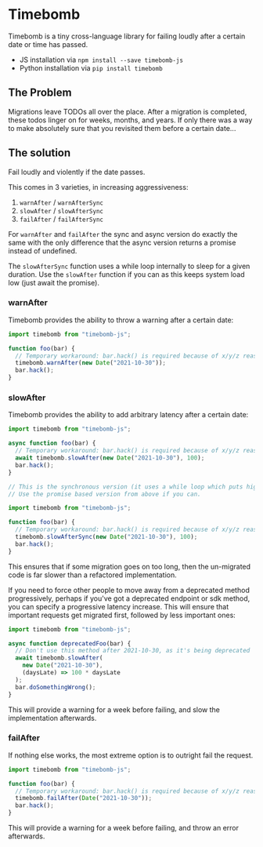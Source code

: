 # Timebomb

Timebomb is a tiny cross-language library for failing loudly after a certain date or time has passed.

- JS installation via `npm install --save timebomb-js`
- Python installation via `pip install timebomb`

## The Problem

Migrations leave TODOs all over the place. After a migration is completed, these todos linger on
for weeks, months, and years. If only there was a way to make absolutely sure that you revisited
them before a certain date...

## The solution

Fail loudly and violently if the date passes.

This comes in 3 varieties, in increasing aggressiveness:

1. `warnAfter` / `warnAfterSync`
2. `slowAfter` / `slowAfterSync`
3. `failAfter` / `failAfterSync`

For `warnAfter` and `failAfter` the sync and async version do exactly the same with the only
difference that the async version returns a promise instead of undefined.

The `slowAfterSync` function uses a while loop internally to sleep for a given duration.
Use the `slowAfter` function if you can as this keeps system load low (just await the promise).

### warnAfter

Timebomb provides the ability to throw a warning after a certain date:

```ts
import timebomb from "timebomb-js";

function foo(bar) {
  // Temporary workaround: bar.hack() is required because of x/y/z reasons
  timebomb.warnAfter(new Date("2021-10-30"));
  bar.hack();
}
```

### slowAfter

Timebomb provides the ability to add arbitrary latency after a certain date:

```ts
import timebomb from "timebomb-js";

async function foo(bar) {
  // Temporary workaround: bar.hack() is required because of x/y/z reasons
  await timebomb.slowAfter(new Date("2021-10-30"), 100);
  bar.hack();
}
```

```ts
// This is the synchronous version (it uses a while loop which puts high load on the system).
// Use the promise based version from above if you can.

import timebomb from "timebomb-js";

function foo(bar) {
  // Temporary workaround: bar.hack() is required because of x/y/z reasons
  timebomb.slowAfterSync(new Date("2021-10-30"), 100);
  bar.hack();
}
```

This ensures that if some migration goes on too long, then the un-migrated code is far slower than
a refactored implementation.

If you need to force other people to move away from a deprecated method progressively, perhaps if you've got a deprecated endpoint or sdk method, you can specify a progressive latency increase. This will ensure that important requests get migrated first, followed by less important ones:

```ts
import timebomb from "timebomb-js";

async function deprecatedFoo(bar) {
  // Don't use this method after 2021-10-30, as it's being deprecated
  await timebomb.slowAfter(
    new Date("2021-10-30"),
    (daysLate) => 100 * daysLate
  );
  bar.doSomethingWrong();
}
```

This will provide a warning for a week before failing, and slow the implementation afterwards.

### failAfter

If nothing else works, the most extreme option is to outright fail the request.

```ts
import timebomb from "timebomb-js";

function foo(bar) {
  // Temporary workaround: bar.hack() is required because of x/y/z reasons
  timebomb.failAfter(Date("2021-10-30"));
  bar.hack();
}
```

This will provide a warning for a week before failing, and throw an error afterwards.
